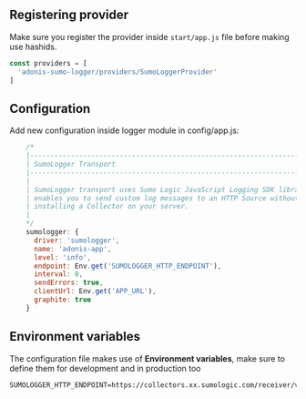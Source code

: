 ## Registering provider

Make sure you register the provider inside `start/app.js` file before making use hashids.

```js
const providers = [
  'adonis-sumo-logger/providers/SumoLoggerProvider'
]
```

## Configuration

Add new configuration inside logger module in config/app.js:

```js
    /*
    |--------------------------------------------------------------------------
    | SumoLogger Transport
    |--------------------------------------------------------------------------
    |
    | SumoLogger transport uses Sumo Logic JavaScript Logging SDK library
    | enables you to send custom log messages to an HTTP Source without
    | installing a Collector on your server.
    |
    */
    sumologger: {
      driver: 'sumologger',
      name: 'adonis-app',
      level: 'info',
      endpoint: Env.get('SUMOLOGGER_HTTP_ENDPOINT'),
      interval: 0,
      sendErrors: true,
      clientUrl: Env.get('APP_URL'),
      graphite: true
    }
```

## Environment variables
The configuration file makes use of **Environment variables**, make sure to define them for development and in production too

```
SUMOLOGGER_HTTP_ENDPOINT=https://collectors.xx.sumologic.com/receiver/v1/http/xxxxxx==
```
